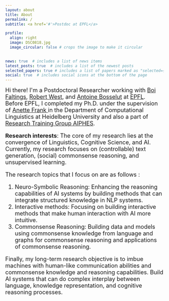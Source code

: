 ```yaml
---
layout: about
title: About
permalink: /
subtitle: <a href='#'>Postdoc at EPFL</a>

profile:
  align: right
  image: DSC0818.jpg
  image_circular: false # crops the image to make it circular
  

news: true  # includes a list of news items
latest_posts: true  # includes a list of the newest posts
selected_papers: true # includes a list of papers marked as "selected={true}"
social: true  # includes social icons at the bottom of the page
---
```


<font size="4">
Hi there! I'm a Postdoctoral Researcher working with 
                          <a href="https://people.epfl.ch/boi.faltings" target="_blank">Boi Faltings</a>, 
                          <a href="https://people.epfl.ch/robert.west" target="_blank">Robert West</a>, and 
                          <a href="https://people.epfl.ch/antoine.bosselut" target="_blank">Antoine Bosselut</a> 
                                <!--<a href="https://lia.epfl.ch/" target="_blank">LIA lab</a>,  
                                <a href="https://dlab.epfl.ch/" target="_blank">dLab</a>, and 
                                <a href="https://nlp.epfl.ch/" target="_blank">NLP</a> --> at
                          <a href="https://www.epfl.ch/" target="_blank">EPFL</a>. Before EPFL, I completed my Ph.D. under the supervision of 
                          <a href="http://www.cl.uni-heidelberg.de/~frank/" target="_blank"> Anette Frank </a> in the Department of Computational Linguistics at Heidelberg University and also a part of <a href="https://www.aiphes.tu-darmstadt.de/de/aiphes/" target="_blank">Research Training Group AIPHES</a>.

**Research interests**: The core of my research lies at the convergence of Linguistics, Cognitive Science, and AI. Currently, my research focuses on (controllable) text generation, (social) commonsense reasoning, and unsupervised learning.

The research topics that I focus on are as follows : <br />
1. Neuro-Symbolic Reasoning: Enhancing the reasoning capabilities of AI systems by building methods that can integrate structured knowledge in NLP systems. 
2. Interactive methods: Focusing on building interactive methods that make human interaction with AI more intuitive.
3. Commonsense Reasoning: Building data and models using commonsense knowledge from language and graphs for commonsense reasoning and applications of commonsense reasoning. 

Finally, my long-term research objective is to imbue machines with human-like communication abilities and commonsense knowledge and reasoning capabilities. Build AI systems that can do complex interplay between language, knowledge representation, and cognitive reasoning processes.

                          


                                    

